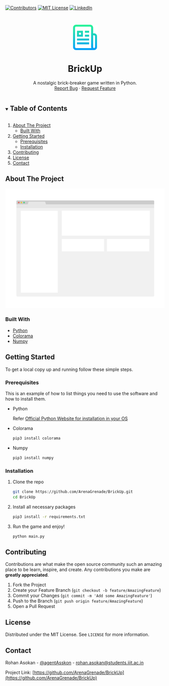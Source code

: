 <!-- PROJECT SHIELDS -->
[![Contributors][contributors-shield]][contributors-url]
[![MIT License][license-shield]][license-url]
[![LinkedIn][linkedin-shield]][linkedin-url]

<!-- PROJECT LOGO -->
<br />
<p align="center">
  <a href="https://github.com/ArenaGrenade/BrickUp">
    <img src="images/logo.png" alt="Logo" width="80" height="80">
  </a>

  <h1 align="center">BrickUp</h1>

  <p align="center">
    A nostalgic brick-breaker game written in Python.
    <br />
    <a href="https://github.com/ArenaGrenade/BrickUp/issues">Report Bug</a>
    ·
    <a href="https://github.com/ArenaGrenade/BrickUp/issues">Request Feature</a>
  </p>
</p>

<!-- TABLE OF CONTENTS -->
<details open="open">
  <summary><h2 style="display: inline-block">Table of Contents</h2></summary>
  <ol>
    <li>
      <a href="#about-the-project">About The Project</a>
      <ul>
        <li><a href="#built-with">Built With</a></li>
      </ul>
    </li>
    <li>
      <a href="#getting-started">Getting Started</a>
      <ul>
        <li><a href="#prerequisites">Prerequisites</a></li>
        <li><a href="#installation">Installation</a></li>
      </ul>
    </li>
    <li><a href="#contributing">Contributing</a></li>
    <li><a href="#license">License</a></li>
    <li><a href="#contact">Contact</a></li>
  </ol>
</details>

<!-- ABOUT THE PROJECT -->
## About The Project

<p align="center">
  <img src="images/screenshot.png" alt="Project Screenshot" />
</p>

### Built With

* [Python](https://www.python.org/)
* [Colorama](https://pypi.org/project/colorama/)
* [Numpy](https://numpy.org/)

<!-- GETTING STARTED -->
## Getting Started

To get a local copy up and running follow these simple steps.

### Prerequisites

This is an example of how to list things you need to use the software and how to install them.

* Python

  Refer [Official Python Website for installation in your OS](https://www.python.org/downloads/)

* Colorama

  ```sh
  pip3 install colorama
  ```

* Numpy

  ```sh
  pip3 install numpy
  ```

### Installation

1. Clone the repo

   ```sh
   git clone https://github.com/ArenaGrenade/BrickUp.git
   cd BrickUp
   ```

2. Install all necessary packages

    ```sh
    pip3 install -r requirements.txt
    ```

3. Run the game and enjoy!

    ```sh
    python main.py
    ```

<!-- CONTRIBUTING -->
## Contributing

Contributions are what make the open source community such an amazing place to be learn, inspire, and create. Any contributions you make are **greatly appreciated**.

1. Fork the Project
2. Create your Feature Branch (`git checkout -b feature/AmazingFeature`)
3. Commit your Changes (`git commit -m 'Add some AmazingFeature'`)
4. Push to the Branch (`git push origin feature/AmazingFeature`)
5. Open a Pull Request

<!-- LICENSE -->
## License

Distributed under the MIT License. See `LICENSE` for more information.

<!-- CONTACT -->
## Contact

Rohan Asokan - [@agentAsskon](https://twitter.com/@agentAsskon) - rohan.asokan@students.iiit.ac.in

Project Link: [https://github.com/ArenaGrenade/BrickUp](https://github.com/ArenaGrenade/BrickUp)

<!-- MARKDOWN LINKS & IMAGES -->
<!-- https://www.markdownguide.org/basic-syntax/#reference-style-links -->
[contributors-shield]: https://img.shields.io/github/contributors/ArenaGrenade/BrickUp.svg?style=for-the-badge
[contributors-url]: https://github.com/ArenaGrenade/BrickUp/graphs/contributors
[forks-shield]: https://img.shields.io/github/forks/ArenaGrenade/BrickUp.svg?style=for-the-badge
[forks-url]: https://github.com/ArenaGrenade/BrickUp/network/members
[stars-shield]: https://img.shields.io/github/stars/ArenaGrenade/BrickUp.svg?style=for-the-badge
[stars-url]: https://github.com/ArenaGrenade/BrickUp/stargazers
[issues-shield]: https://img.shields.io/github/issues/ArenaGrenade/BrickUp.svg?style=for-the-badge
[issues-url]: https://github.com/ArenaGrenade/BrickUp/issues
[license-shield]: https://img.shields.io/github/license/ArenaGrenade/BrickUp.svg?style=for-the-badge
[license-url]: https://github.com/ArenaGrenade/BrickUp/blob/master/LICENSE.txt
[linkedin-shield]: https://img.shields.io/badge/-LinkedIn-black.svg?style=for-the-badge&logo=linkedin&colorB=555
[linkedin-url]: https://linkedin.com/in/ArenaGrenade
